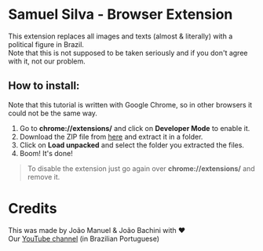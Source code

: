 # Samuel Silva - Browser Extension

This extension replaces all images and texts (almost & literally) with a political figure in Brazil.<br>
Note that this is not supposed to be taken seriously and if you don't agree with it, not our problem.

## How to install:

Note that this tutorial is written with Google Chrome, so in other browsers it could not be the same way.

1. Go to **chrome://extensions/** and click on **Developer Mode** to enable it.
2. Download the ZIP file from [here](https://github.com/NotAkih/samuelsilva/archive/refs/heads/main.zip) and extract it in a folder.
3. Click on **Load unpacked** and select the folder you extracted the files.
4. Boom! It's done!

> To disable the extension just go again over **chrome://extensions/** and remove it.

# Credits

This was made by João Manuel & João Bachini with :heart:<br>
Our [YouTube channel](https://www.youtube.com/channel/UCu2U8AUte7ONZs9KWy7lZnQ) (in Brazilian Portuguese)
